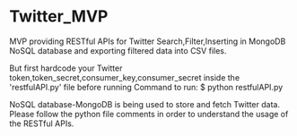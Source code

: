 # Twitter_MVP
MVP providing RESTful APIs for Twitter Search,Filter,Inserting in MongoDB NoSQL database and exporting filtered data into CSV files.

But first hardcode your Twitter token,token_secret,consumer_key,consumer_secret inside the 'restfulAPI.py' file before running
Command to run:
$ python restfulAPI.py

NoSQL database-MongoDB is being used to store and fetch Twitter data.
Please follow the python file comments in order to understand the usage of the RESTful APIs.


